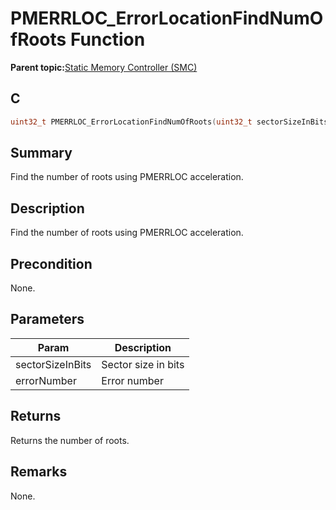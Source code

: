 # PMERRLOC\_ErrorLocationFindNumOfRoots Function

**Parent topic:**[Static Memory Controller \(SMC\)](GUID-415D2D33-E3CB-4AD9-961C-49606E718EF0.md)

## C

```c
uint32_t PMERRLOC_ErrorLocationFindNumOfRoots(uint32_t sectorSizeInBits, uint32_t errorNumber)
```

## Summary

Find the number of roots using PMERRLOC acceleration.

## Description

Find the number of roots using PMERRLOC acceleration.

## Precondition

None.

## Parameters

|Param|Description|
|-----|-----------|
|sectorSizeInBits|Sector size in bits|
|errorNumber|Error number|

## Returns

Returns the number of roots.

## Remarks

None.

